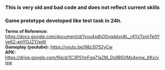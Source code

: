 <h3 class="code-line" data-line-start=0 data-line-end=1 > This is very old and bad code and does not reflect current skills </h3>
<h3 class="code-line" data-line-start=0 data-line-end=1 ><a id="Game_prototype_developed_like_test_task_in_48h_0"></a>Game prototype developed like test task in 24h.</h3>
<p class="has-line-data" data-line-start="2" data-line-end="5"><strong>Terms of Reference:</strong> <a href="https://docs.google.com/document/d/1vvu4xdhO0vqddvo8L_r4YzTsmiTe0Yye6Z-ainYOJZY/edit">https://docs.google.com/document/d/1vvu4xdhO0vqddvo8L_r4YzTsmiTe0Yye6Z-ainYOJZY/edit</a><br>
<strong>Gameplay (youtube):</strong> <a href="https://youtu.be/98z3l7S2yCw">https://youtu.be/98z3l7S2yCw</a><br>
<strong>APK:</strong> <a href="https://drive.google.com/file/d/1C3PS1mFgq71aZM_Ds9B5VMs4xinw_XKx/view">https://drive.google.com/file/d/1C3PS1mFgq71aZM_Ds9B5VMs4xinw_XKx/view</a></p>
